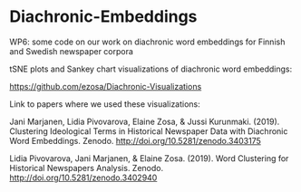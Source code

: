 # Diachronic-Embeddings
WP6: some code on our work on diachronic word embeddings for Finnish and Swedish newspaper corpora

tSNE plots and Sankey chart visualizations of diachronic word embeddings:

https://github.com/ezosa/Diachronic-Visualizations

Link to papers where we used these visualizations:

Jani Marjanen, Lidia Pivovarova, Elaine Zosa, & Jussi Kurunmaki. (2019). Clustering Ideological Terms in Historical Newspaper Data with Diachronic Word Embeddings. Zenodo. 
http://doi.org/10.5281/zenodo.3403175

Lidia Pivovarova, Jani Marjanen, & Elaine Zosa. (2019). Word Clustering for Historical Newspapers Analysis. Zenodo. 
http://doi.org/10.5281/zenodo.3402940
